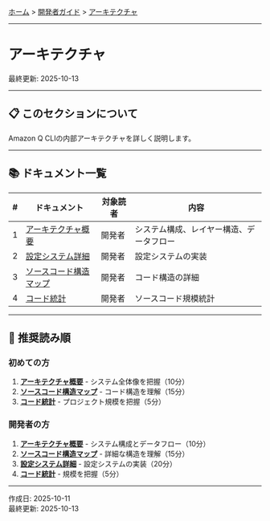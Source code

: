 [ホーム](../../README.md) > [開発者ガイド](../README.md) > [アーキテクチャ](README.md)

---

# アーキテクチャ

最終更新: 2025-10-13

---

## 📋 このセクションについて

Amazon Q CLIの内部アーキテクチャを詳しく説明します。

---

## 📚 ドキュメント一覧

| # | ドキュメント | 対象読者 | 内容 |
|---|-------------|---------|------|
| 1 | [アーキテクチャ概要](01_overview.md) | 開発者 | システム構成、レイヤー構造、データフロー |
| 2 | [設定システム詳細](02_configuration-system.md) | 開発者 | 設定システムの実装 |
| 3 | [ソースコード構造マップ](03_source-code-structure.md) | 開発者 | コード構造の詳細 |
| 4 | [コード統計](04_code-statistics.md) | 開発者 | ソースコード規模統計 |

---

## 🚀 推奨読み順

### 初めての方
1. **[アーキテクチャ概要](01_overview.md)** - システム全体像を把握（10分）
2. **[ソースコード構造マップ](03_source-code-structure.md)** - コード構造を理解（15分）
3. **[コード統計](04_code-statistics.md)** - プロジェクト規模を把握（5分）

### 開発者の方
1. **[アーキテクチャ概要](01_overview.md)** - システム構成とデータフロー（10分）
2. **[ソースコード構造マップ](03_source-code-structure.md)** - 詳細な構造を理解（15分）
3. **[設定システム詳細](02_configuration-system.md)** - 設定システムの実装（20分）
4. **[コード統計](04_code-statistics.md)** - 規模を把握（5分）

---

作成日: 2025-10-11  
最終更新: 2025-10-13
